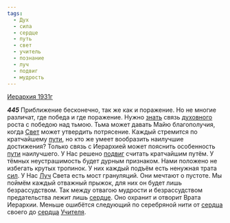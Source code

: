 ```yaml
---
tags:
  - Дух
  - сила
  - сердце
  - путь
  - свет
  - учитель
  - познание
  - луч
  - подвиг
  - мудрость
---
```


[Иерархия 1931г](https://127.0.0.1:4002/agni/1931)

___445___
Приближение бесконечно, так же как и поражение. Но не многие различат, где победа и где поражение. Нужно [знать](../../../tags/#познание) связь [духовного](../../../tags/#Дух) роста с победою над тьмою. Тьма может давать Майю благополучия, когда [Свет](../../../tags/#свет) может утвердить потрясение. Каждый стремится по кратчайшему [пути](../../../tags/#путь), но кто же умеет вообразить наилучшие достижения? Только связь с Иерархией может пояснить особенность [пути](../../../tags/#путь) наилучшего. У Нас решено [подвиг](../../../tags/#подвиг) считать кратчайшим путём. У тёмных неустрашимость будет дурным признаком. Нами положено не избегать крутых тропинок. У них каждый подъём есть ненужная трата [сил](../../../tags/#сила). У Нас [Луч](../../../tags/#луч) Света есть мост грануляций. Они мечтают о пустоте. Мы поймём каждый отважный прыжок, для них он будет лишь безрассудством. Так между отвагою мудрости и безрассудством предательства лежит лишь [сердце](../../../tags/#сердце). Оно охранит и отворит Врата Иерархии. Меньше ошибётся следующий по серебряной нити от [сердца](../../../tags/#сердце) своего до [сердца](../../../tags/#сердце) [Учителя](../../../tags/#учитель).   

